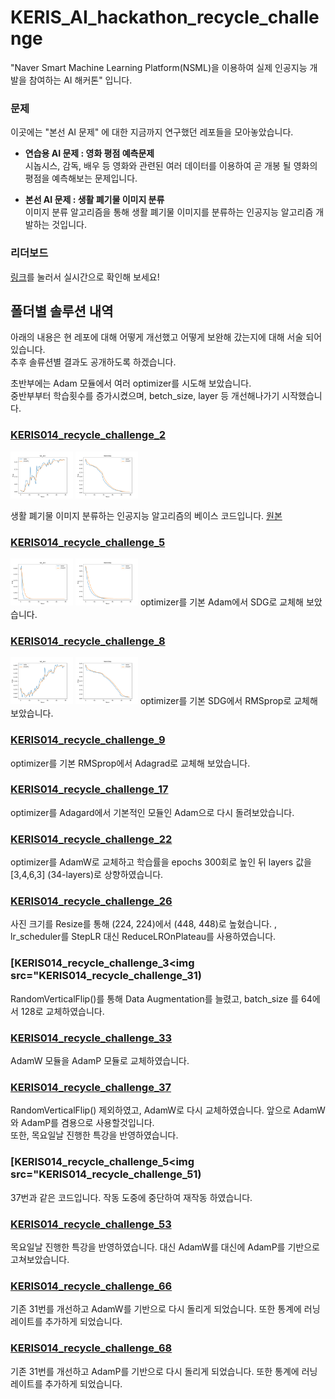 # KERIS_AI_hackathon_recycle_challenge
"Naver Smart Machine Learning Platform(NSML)을 이용하여 실제 인공지능 개발을 참여하는 AI 해커톤" 입니다.

### 문제
이곳에는 "본선 AI 문제" 에 대한 지금까지 연구했던 레포들을 모아놓았습니다.
* **연습용 AI 문제 : 영화 평점 예측문제**<br>
시놉시스, 감독, 배우 등 영화와 관련된 여러 데이터를 이용하여 곧 개봉 될 영화의 평점을 예측해보는 문제입니다.

* **본선 AI 문제 : 생활 폐기물 이미지 분류**<br>
이미지 분류 알고리즘을 통해 생활 폐기물 이미지를 분류하는 인공지능 알고리즘 개발하는 것입니다.

### 리더보드
[링크](https://ai.nsml.navercorp.com/ranking)를 눌러서 실시간으로 확인해 보세요!

## 폴더별 솔루션 내역
아래의 내용은 현 레포에 대해 어떻게 개선했고 어떻게 보완해 갔는지에 대해 서술 되어 있습니다.<br>
추후 솔류션별 결과도 공개하도록 하겠습니다.

초반부에는 Adam 모듈에서 여러 optimizer를 시도해 보았습니다.<br>
중반부부터 학습횟수를 증가시켰으며, betch_size, layer 등 개선해나가기 시작했습니다.
### [KERIS014_recycle_challenge_2](KERIS014_recycle_challenge_2)
<img src="img_data/val_acc_0.png" width="100px"> <img src="img_data/train_loss_0.png" width="100px">

생활 폐기물 이미지 분류하는 인공지능 알고리즘의 베이스 코드입니다. [원본](https://github.com/keris2020/hackathon/tree/main/recycle_challenge)

### [KERIS014_recycle_challenge_5](KERIS014_recycle_challenge_5)
<img src="img_data/val_acc_1.png" width="100px"> <img src="img_data/train_loss_1.png" width="100px">
optimizer를 기본 Adam에서 SDG로 교체해 보았습니다.

### [KERIS014_recycle_challenge_8](KERIS014_recycle_challenge_8)
<img src="img_data/val_acc_2.png" width="100px"> <img src="img_data/train_loss_2.png" width="100px">
optimizer를 기본 SDG에서 RMSprop로 교체해 보았습니다.

### [KERIS014_recycle_challenge_9](KERIS014_recycle_challenge_9)
optimizer를 기본 RMSprop에서 Adagrad로 교체해 보았습니다.

### [KERIS014_recycle_challenge_17](KERIS014_recycle_challenge_17)
optimizer를 Adagard에서 기본적인 모듈인 Adam으로 다시 돌려보았습니다.

### [KERIS014_recycle_challenge_22](KERIS014_recycle_challenge_22)
optimizer를 AdamW로 교체하고 학습률을 epochs 300회로 높인 뒤 layers 값을 [3,4,6,3] (34-layers)로 상향하였습니다.

### [KERIS014_recycle_challenge_26](KERIS014_recycle_challenge_26)
사진 크기를 Resize를 통해 (224, 224)에서 (448, 448)로 높혔습니다. , lr_scheduler를 StepLR 대신 ReduceLROnPlateau를 사용하였습니다.

### [KERIS014_recycle_challenge_3<img src="KERIS014_recycle_challenge_31)
RandomVerticalFlip()를 통해 Data Augmentation를 늘렸고, batch_size 를 64에서 128로 교체하였습니다.

### [KERIS014_recycle_challenge_33](KERIS014_recycle_challenge_33)
AdamW 모듈을 AdamP 모듈로 교체하였습니다.

### [KERIS014_recycle_challenge_37](KERIS014_recycle_challenge_37)
RandomVerticalFlip() 제외하였고, AdamW로 다시 교체하였습니다. 앞으로 AdamW와 AdamP를 겸용으로 사용할것입니다.<br>
또한, 목요일날 진행한 특강을 반영하였습니다.

### [KERIS014_recycle_challenge_5<img src="KERIS014_recycle_challenge_51)
37번과 같은 코드입니다. 작동 도중에 중단하여 재작동 하였습니다.

### [KERIS014_recycle_challenge_53](KERIS014_recycle_challenge_53)
목요일날 진행한 특강을 반영하였습니다. 대신 AdamW를 대신에 AdamP를 기반으로 고쳐보았습니다.

### [KERIS014_recycle_challenge_66](KERIS014_recycle_challenge_66)
기존 31번를 개선하고 AdamW를 기반으로 다시 돌리게 되었습니다. 또한 통계에 러닝레이트를 추가하게 되었습니다.

### [KERIS014_recycle_challenge_68](KERIS014_recycle_challenge_68)
기존 31번를 개선하고 AdamP를 기반으로 다시 돌리게 되었습니다. 또한 통계에 러닝레이트를 추가하게 되었습니다.
